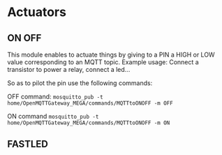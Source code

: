 # Actuators
## ON OFF
This module enables to actuate things by giving to a PIN a HIGH or LOW value corresponding to an MQTT topic.
Example usage: Connect a transistor to power a relay, connect a led...

So as to pilot the pin use the following commands:

OFF command:
`mosquitto_pub -t home/OpenMQTTGateway_MEGA/commands/MQTTtoONOFF -m OFF`

ON command
`mosquitto_pub -t home/OpenMQTTGateway_MEGA/commands/MQTTtoONOFF -m ON`

## FASTLED



